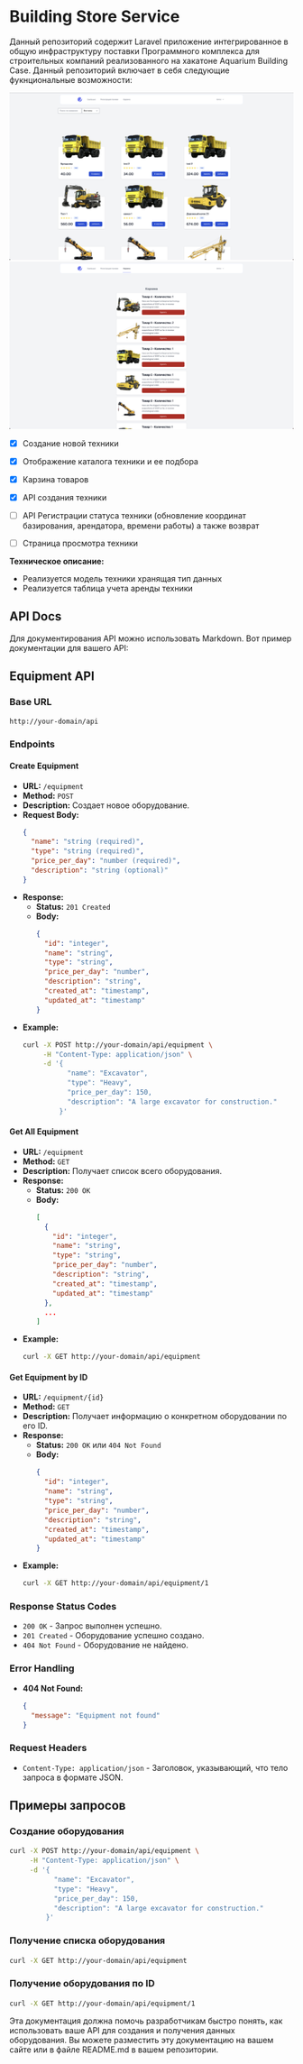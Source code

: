 # Building Store Service

Данный репозиторий содержит Laravel приложение интегрированное в общую инфраструктуру поставки Программного комплекса для строительных компаний реализованного на хакатоне Aquarium Building Case. Данный репозиторий включает в себя следующие фукнциональные возможности:

![example_catalog.png](example_catalog.png)
![example_cart.png](example_cart.png)

- [x] Создание новой техники
- [x] Отображение каталога техники и ее подбора
- [x] Карзина товаров
- [x] API создания техники
- [ ] API Регистрации статуса техники (обновление координат базирования, арендатора, времени работы) а также возврат
- [ ] Страница просмотра техники


**Техническое описание:**
- Реализуется модель техники хранящая тип данных
- Реализуется таблица учета аренды техники


## API Docs
Для документирования API можно использовать Markdown. Вот пример документации для вашего API:

## Equipment API

### Base URL
```
http://your-domain/api
```

### Endpoints

#### Create Equipment
- **URL:** `/equipment`
- **Method:** `POST`
- **Description:** Создает новое оборудование.
- **Request Body:**
  ```json
  {
    "name": "string (required)",
    "type": "string (required)",
    "price_per_day": "number (required)",
    "description": "string (optional)"
  }
  ```
- **Response:**
    - **Status:** `201 Created`
    - **Body:**
      ```json
      {
        "id": "integer",
        "name": "string",
        "type": "string",
        "price_per_day": "number",
        "description": "string",
        "created_at": "timestamp",
        "updated_at": "timestamp"
      }
      ```
- **Example:**
  ```bash
  curl -X POST http://your-domain/api/equipment \
       -H "Content-Type: application/json" \
       -d '{
             "name": "Excavator",
             "type": "Heavy",
             "price_per_day": 150,
             "description": "A large excavator for construction."
           }'
  ```

#### Get All Equipment
- **URL:** `/equipment`
- **Method:** `GET`
- **Description:** Получает список всего оборудования.
- **Response:**
    - **Status:** `200 OK`
    - **Body:**
      ```json
      [
        {
          "id": "integer",
          "name": "string",
          "type": "string",
          "price_per_day": "number",
          "description": "string",
          "created_at": "timestamp",
          "updated_at": "timestamp"
        },
        ...
      ]
      ```
- **Example:**
  ```bash
  curl -X GET http://your-domain/api/equipment
  ```

#### Get Equipment by ID
- **URL:** `/equipment/{id}`
- **Method:** `GET`
- **Description:** Получает информацию о конкретном оборудовании по его ID.
- **Response:**
    - **Status:** `200 OK` или `404 Not Found`
    - **Body:**
      ```json
      {
        "id": "integer",
        "name": "string",
        "type": "string",
        "price_per_day": "number",
        "description": "string",
        "created_at": "timestamp",
        "updated_at": "timestamp"
      }
      ```
- **Example:**
  ```bash
  curl -X GET http://your-domain/api/equipment/1
  ```

### Response Status Codes
- `200 OK` - Запрос выполнен успешно.
- `201 Created` - Оборудование успешно создано.
- `404 Not Found` - Оборудование не найдено.

### Error Handling
- **404 Not Found:**
  ```json
  {
    "message": "Equipment not found"
  }
  ```

### Request Headers
- `Content-Type: application/json` - Заголовок, указывающий, что тело запроса в формате JSON.

## Примеры запросов

### Создание оборудования
```bash
curl -X POST http://your-domain/api/equipment \
     -H "Content-Type: application/json" \
     -d '{
           "name": "Excavator",
           "type": "Heavy",
           "price_per_day": 150,
           "description": "A large excavator for construction."
         }'
```

### Получение списка оборудования
```bash
curl -X GET http://your-domain/api/equipment
```

### Получение оборудования по ID
```bash
curl -X GET http://your-domain/api/equipment/1
```

Эта документация должна помочь разработчикам быстро понять, как использовать ваше API для создания и получения данных оборудования. Вы можете разместить эту документацию на вашем сайте или в файле README.md в вашем репозитории.
